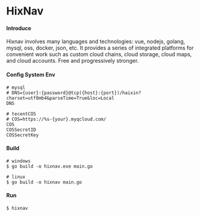 # HixNav
 
#### Introduce 
Hixnav involves many languages and technologies: vue, nodejs, golang, mysql, oss, docker, json, etc. It provides a series of integrated platforms for convenient work such as custom cloud chains, cloud storage, cloud maps, and cloud accounts. Free and progressively stronger.

#### Config System Env

```shell
# mysql
# DNS={user}:{password}@tcp({host}:{port})/haixin?charset=utf8mb4&parseTime=True&loc=Local
DNS

# tecentCOS
# COS=https://%s-{your}.myqcloud.com/
COS 
COSSecretID
COSSecretKey
``` 

#### Build

```shell
# windows
$ go build -o hixnav.exe main.go

# linux
$ go build -o hixnav main.go
```

#### Run

```shell
$ hixnav
```
